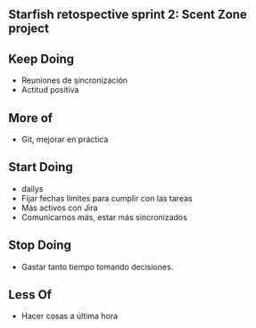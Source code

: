 ## Starfish retospective sprint 2: Scent Zone project

## Keep Doing
- Reuniones de sincronización
- Actitud positiva


## More of
- Git, mejorar en práctica

## Start Doing
- dailys
- Fijar fechas límites para cumplir con las tareas
- Más activos con Jira
- Comunicarnos más, estar más sincronizados


## Stop Doing
- Gastar tanto tiempo tomando decisiones.


## Less Of
- Hacer cosas a última hora